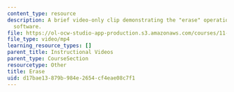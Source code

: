 ```yaml
---
content_type: resource
description: A brief video-only clip demonstrating the "erase" operation in ArcGIS
  software.
file: https://ol-ocw-studio-app-production.s3.amazonaws.com/courses/11-205-introduction-to-spatial-analysis-fall-2019/d17bae13879b984e2654cf4eae08c7f1_MIT11_205F19_erase.mp4
file_type: video/mp4
learning_resource_types: []
parent_title: Instructional Videos
parent_type: CourseSection
resourcetype: Other
title: Erase
uid: d17bae13-879b-984e-2654-cf4eae08c7f1
---
```

